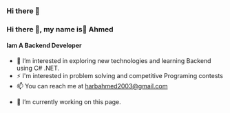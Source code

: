 ### Hi there 👋

### Hi there 👋, my name is ِAhmed
#### Iam A Backend Developer
* 👀 I’m interested in exploring new technologies and learning Backend using C# .NET.
* ⚡ I'm interested in problem solving and competitive Programing contests
* 📫 You can reach me at harbahmed2003@gmail.com

- 🔭 I’m currently working on this page. 





